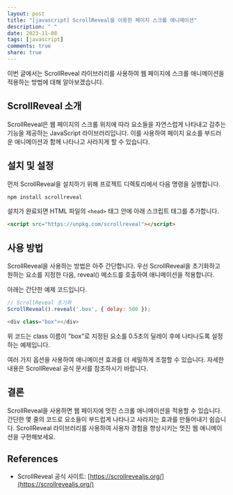 ```yaml
---
layout: post
title: "[javascript] ScrollReveal을 이용한 페이지 스크롤 애니메이션"
description: " "
date: 2023-11-08
tags: [javascript]
comments: true
share: true
---
```


이번 글에서는 ScrollReveal 라이브러리를 사용하여 웹 페이지에 스크롤 애니메이션을 적용하는 방법에 대해 알아보겠습니다. 

## ScrollReveal 소개

ScrollReveal은 웹 페이지의 스크롤 위치에 따라 요소들을 자연스럽게 나타내고 감추는 기능을 제공하는 JavaScript 라이브러리입니다. 이를 사용하여 페이지 요소를 부드러운 애니메이션과 함께 나타나고 사라지게 할 수 있습니다. 

## 설치 및 설정

먼저 ScrollReveal을 설치하기 위해 프로젝트 디렉토리에서 다음 명령을 실행합니다.

```bash
npm install scrollreveal
```

설치가 완료되면 HTML 파일의 `<head>` 태그 안에 아래 스크립트 태그를 추가합니다.

```html
<script src="https://unpkg.com/scrollreveal"></script>
```

## 사용 방법

ScrollReveal을 사용하는 방법은 아주 간단합니다. 우선 ScrollReveal을 초기화하고 원하는 요소를 지정한 다음, reveal() 메소드를 호출하여 애니메이션을 적용합니다. 

아래는 간단한 예제 코드입니다.

```javascript
// ScrollReveal 초기화
ScrollReveal().reveal('.box', { delay: 500 });

<div class="box"></div>
```

위 코드는 class 이름이 "box"로 지정된 요소를 0.5초의 딜레이 후에 나타나도록 설정하는 예제입니다. 

여러 가지 옵션을 사용하여 애니메이션 효과를 더 세밀하게 조절할 수 있습니다. 자세한 내용은 ScrollReveal 공식 문서를 참조하시기 바랍니다.

## 결론

ScrollReveal을 사용하면 웹 페이지에 멋진 스크롤 애니메이션을 적용할 수 있습니다. 간단한 몇 줄의 코드로 요소들이 부드럽게 나타나고 사라지는 효과를 만들어내기 쉽습니다. ScrollReveal 라이브러리를 사용하여 사용자 경험을 향상시키는 멋진 웹 애니메이션을 구현해보세요.

## References

- ScrollReveal 공식 사이트: [https://scrollrevealjs.org/](https://scrollrevealjs.org/)